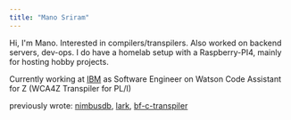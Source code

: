 ```yaml
---
title: "Mano Sriram"
---
```


Hi, I'm Mano. Interested in compilers/transpilers. Also worked on backend servers, dev-ops. I do have a homelab setup with a Raspberry-PI4, mainly for hosting hobby projects.

Currently working at [IBM](https://www.ibm.com/in-en) as Software Engineer on Watson Code Assistant for Z (WCA4Z Transpiler for PL/I)

previously wrote: [nimbusdb](https://github.com/nimbusdb), [lark](https://github.com/lark), [bf-c-transpiler](https://github.com/manosriram/bf-transpiler)
